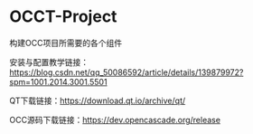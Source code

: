 # OCCT-Project
构建OCC项目所需要的各个组件

安装与配置教学链接：https://blog.csdn.net/qq_50086592/article/details/139879972?spm=1001.2014.3001.5501

QT下载链接：https://download.qt.io/archive/qt/

OCC源码下载链接：https://dev.opencascade.org/release
